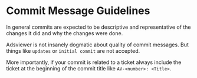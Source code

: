 # Commit Message Guidelines

In general commits are expected to be descriptive and representative of the changes it did and why the changes were done.

Adsviewer is not insanely dogmatic about quality of commit messages. But things like `updates` or `initial commit` are not accepted.

More importantly, if your commit is related to a ticket always include the ticket at the beginning of the commit title like `AV-<number>: <Title>`.
